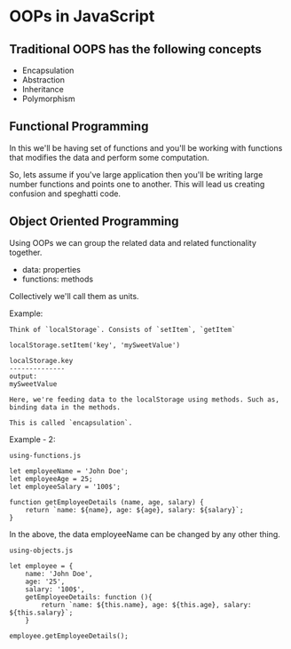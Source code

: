 # OOPs in JavaScript

## Traditional OOPS has the following concepts

- Encapsulation
- Abstraction
- Inheritance
- Polymorphism

## Functional Programming

In this we'll be having set of functions and you'll be working with functions that modifies the data and perform some computation.

So, lets assume if you've large application then you'll be writing large number functions and points one to another. This will lead us creating confusion and speghatti code.

## Object Oriented Programming

Using OOPs we can group the related data and related functionality together.

- data: properties
- functions: methods

Collectively we'll call them as units.

Example:<br>

    Think of `localStorage`. Consists of `setItem`, `getItem`

    localStorage.setItem('key', 'mySweetValue')

    localStorage.key
    --------------
    output:
    mySweetValue

    Here, we're feeding data to the localStorage using methods. Such as, binding data in the methods.

    This is called `encapsulation`.

Example - 2:

`using-functions.js`

    let employeeName = 'John Doe';
    let employeeAge = 25;
    let employeeSalary = '100$';

    function getEmployeeDetails (name, age, salary) {
        return `name: ${name}, age: ${age}, salary: ${salary}`;
    }

In the above, the data employeeName can be changed by any other thing.

`using-objects.js`

    let employee = {
        name: 'John Doe',
        age: '25',
        salary: '100$',
        getEmployeeDetails: function (){
            return `name: ${this.name}, age: ${this.age}, salary: ${this.salary}`;
        }

    employee.getEmployeeDetails();
